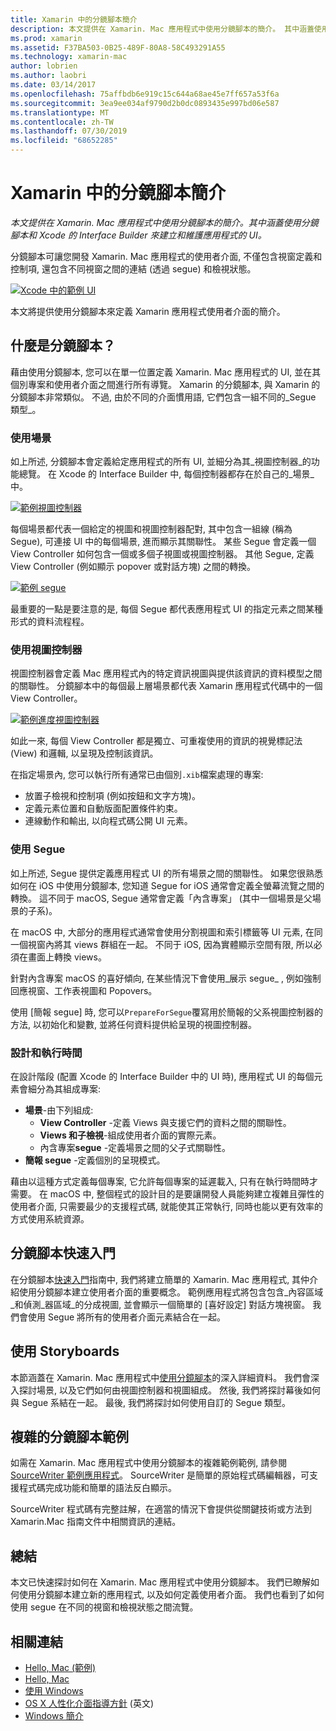 ```yaml
---
title: Xamarin 中的分鏡腳本簡介
description: 本文提供在 Xamarin. Mac 應用程式中使用分鏡腳本的簡介。 其中涵蓋使用分鏡腳本和 Xcode 的 Interface Builder 建立與維護應用程式的 UI。
ms.prod: xamarin
ms.assetid: F37BA503-0B25-489F-80A8-58C493291A55
ms.technology: xamarin-mac
author: lobrien
ms.author: laobri
ms.date: 03/14/2017
ms.openlocfilehash: 75affbdb6e919c15c644a68ae45e7ff657a53f6a
ms.sourcegitcommit: 3ea9ee034af9790d2b0dc0893435e997bd06e587
ms.translationtype: MT
ms.contentlocale: zh-TW
ms.lasthandoff: 07/30/2019
ms.locfileid: "68652285"
---
```

# <a name="introduction-to-storyboards-in-xamarinmac"></a>Xamarin 中的分鏡腳本簡介

_本文提供在 Xamarin. Mac 應用程式中使用分鏡腳本的簡介。其中涵蓋使用分鏡腳本和 Xcode 的 Interface Builder 來建立和維護應用程式的 UI。_

分鏡腳本可讓您開發 Xamarin. Mac 應用程式的使用者介面, 不僅包含視窗定義和控制項, 還包含不同視窗之間的連結 (透過 segue) 和檢視狀態。

[![](images/intro01.png "Xcode 中的範例 UI")](images/intro01.png#lightbox)

本文將提供使用分鏡腳本來定義 Xamarin 應用程式使用者介面的簡介。

<a name="What-are-Storyboards" />

## <a name="what-are-storyboards"></a>什麼是分鏡腳本？

藉由使用分鏡腳本, 您可以在單一位置定義 Xamarin. Mac 應用程式的 UI, 並在其個別專案和使用者介面之間進行所有導覽。 Xamarin 的分鏡腳本, 與 Xamarin 的分鏡腳本非常類似。 不過, 由於不同的介面慣用語, 它們包含一組不同的_Segue 類型_。

<a name="Working-with-Scenes" />

### <a name="working-with-scenes"></a>使用場景

如上所述, 分鏡腳本會定義給定應用程式的所有 UI, 並細分為其_視圖控制器_的功能總覽。 在 Xcode 的 Interface Builder 中, 每個控制器都存在於自己的_場景_中。

[![](images/intro02.png "範例視圖控制器")](images/intro02.png#lightbox)

每個場景都代表一個給定的視圖和視圖控制器配對, 其中包含一組線 (稱為 Segue), 可連接 UI 中的每個場景, 進而顯示其關聯性。 某些 Segue 會定義一個 View Controller 如何包含一個或多個子視圖或視圖控制器。 其他 Segue, 定義 View Controller (例如顯示 popover 或對話方塊) 之間的轉換。 

[![](images/intro03.png "範例 segue")](images/intro03.png#lightbox)

最重要的一點是要注意的是, 每個 Segue 都代表應用程式 UI 的指定元素之間某種形式的資料流程程。

<a name="Working-with-View-Controllers" />

### <a name="working-with-view-controllers"></a>使用視圖控制器

視圖控制器會定義 Mac 應用程式內的特定資訊視圖與提供該資訊的資料模型之間的關聯性。 分鏡腳本中的每個最上層場景都代表 Xamarin 應用程式代碼中的一個 View Controller。

[![](images/intro04.png "範例進度視圖控制器")](images/intro04.png#lightbox)

如此一來, 每個 View Controller 都是獨立、可重複使用的資訊的視覺標記法 (View) 和邏輯, 以呈現及控制該資訊。

在指定場景內, 您可以執行所有通常已由個別`.xib`檔案處理的專案: 

- 放置子檢視和控制項 (例如按鈕和文字方塊)。
- 定義元素位置和自動版面配置條件約束。
- 連線動作和輸出, 以向程式碼公開 UI 元素。

<a name="Working-with-Segues" />

### <a name="working-with-segues"></a>使用 Segue

如上所述, Segue 提供定義應用程式 UI 的所有場景之間的關聯性。 如果您很熟悉如何在 iOS 中使用分鏡腳本, 您知道 Segue for iOS 通常會定義全螢幕流覽之間的轉換。 這不同于 macOS, Segue 通常會定義「內含專案」 (其中一個場景是父場景的子系)。

在 macOS 中, 大部分的應用程式通常會使用分割視圖和索引標籤等 UI 元素, 在同一個視窗內將其 views 群組在一起。 不同于 iOS, 因為實體顯示空間有限, 所以必須在畫面上轉換 views。

針對內含專案 macOS 的喜好傾向, 在某些情況下會使用_展示 segue_ , 例如強制回應視窗、工作表視圖和 Popovers。

使用 [簡報 segue] 時, 您可以`PrepareForSegue`覆寫用於簡報的父系視圖控制器的方法, 以初始化和變數, 並將任何資料提供給呈現的視圖控制器。

<a name="Design-and-Run-Times" />

### <a name="design-and-run-times"></a>設計和執行時間

在設計階段 (配置 Xcode 的 Interface Builder 中的 UI 時), 應用程式 UI 的每個元素會細分為其組成專案:

- **場景**-由下列組成:
    - **View Controller** -定義 Views 與支援它們的資料之間的關聯性。
    - **Views 和子檢視**-組成使用者介面的實際元素。
    - 內含專案**segue** -定義場景之間的父子式關聯性。
- **簡報 segue** -定義個別的呈現模式。 

藉由以這種方式定義每個專案, 它允許每個專案的延遲載入, 只有在執行時間時才需要。 在 macOS 中, 整個程式的設計目的是要讓開發人員能夠建立複雜且彈性的使用者介面, 只需要最少的支援程式碼, 就能使其正常執行, 同時也能以更有效率的方式使用系統資源。

<a name="Storyboard-Quick-Start" />

## <a name="storyboard-quick-start"></a>分鏡腳本快速入門

在分鏡腳本[快速入門](~/mac/platform/storyboards/quickstart.md)指南中, 我們將建立簡單的 Xamarin. Mac 應用程式, 其仲介紹使用分鏡腳本建立使用者介面的重要概念。 範例應用程式將包含包含_內容區域_和偵測_器區域_的分成視圖, 並會顯示一個簡單的 [喜好設定] 對話方塊視窗。 我們會使用 Segue 將所有的使用者介面元素結合在一起。

<a name="Working-with-Storyboards" />

## <a name="working-with-storyboards"></a>使用 Storyboards

本節涵蓋在 Xamarin. Mac 應用程式中[使用分鏡腳本](~/mac/platform/storyboards/indepth.md)的深入詳細資料。 我們會深入探討場景, 以及它們如何由視圖控制器和視圖組成。 然後, 我們將探討幕後如何與 Segue 系結在一起。 最後, 我們將探討如何使用自訂的 Segue 類型。 

<a name="Complex-Storyboard-Example" />

## <a name="complex-storyboard-example"></a>複雜的分鏡腳本範例

如需在 Xamarin. Mac 應用程式中使用分鏡腳本的複雜範例範例, 請參閱[SourceWriter 範例應用程式](https://docs.microsoft.com/samples/xamarin/mac-samples/sourcewriter)。 SourceWriter 是簡單的原始程式碼編輯器，可支援程式碼完成功能和簡單的語法反白顯示。

SourceWriter 程式碼有完整註解，在適當的情況下會提供從關鍵技術或方法到 Xamarin.Mac 指南文件中相關資訊的連結。

<a name="Summary" />

## <a name="summary"></a>總結

本文已快速探討如何在 Xamarin. Mac 應用程式中使用分鏡腳本。 我們已瞭解如何使用分鏡腳本建立新的應用程式, 以及如何定義使用者介面。 我們也看到了如何使用 segue 在不同的視窗和檢視狀態之間流覽。


## <a name="related-links"></a>相關連結

- [Hello, Mac (範例)](https://docs.microsoft.com/samples/xamarin/mac-samples/hello-mac)
- [Hello, Mac](~/mac/get-started/hello-mac.md)
- [使用 Windows](~/mac/user-interface/window.md)
- [OS X 人性化介面指導方針](https://developer.apple.com/library/mac/documentation/UserExperience/Conceptual/OSXHIGuidelines/) \(英文\)
- [Windows 簡介](https://developer.apple.com/library/mac/documentation/Cocoa/Conceptual/WinPanel/Introduction.html#//apple_ref/doc/uid/10000031-SW1)

